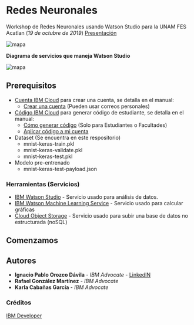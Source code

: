 # Redes Neuronales

Workshop de Redes Neuronales usando Watson Studio para la UNAM FES Acatlan (*19 de octubre de 2019*) [Presentación]()

![mapa](https://developer.ibm.com/developer/articles/l-neural/images/code_recognizer.gif)

**Diagrama de servicios que maneja Watson Studio**

![mapa](https://developer.ibm.com/developer/articles/introduction-watson-studio/images/02.3-Watson-Studio-Architecture.png)

## Prerequisitos

* [Cuenta IBM Cloud](https://cloud.ibm.com/) para crear una cuenta, se detalla en el manual:
    * [Crear una cuenta](https://github.com/fatalityignpab/Workshop-Redes-Neuronales/blob/master/2.%20Academic%20Initiative%20-%20Creating%20an%20IBM%20Cloud%20Account.pdf) (Pueden usar correos personales)
* [Código IBM Cloud](https://my15.digitalexperience.ibm.com/b73a5759-c6a6-4033-ab6b-d9d4f9a6d65b/dxsites/151914d1-03d2-48fe-97d9-d21166848e65/technology/cloud) para generar código de estudiante, se detalla en el manual:
    * [Cómo generar código](https://github.com/fatalityignpab/Workshop-Redes-Neuronales/blob/master/1.%20Academic%20Initiative%20-%20Requesting%20an%20IBM%20Cloud%20Promo%20Code%20(new%20version).pdf) (Solo para Estudiantes o Facultades)
    * [Aplicar código a mi cuenta](https://github.com/fatalityignpab/Workshop-Redes-Neuronales/blob/master/3.%20Academic%20Initiative%20-%20Applying%20an%20IBM%20Cloud%20Promo%20Code.pdf)
* Dataset (Se encuentra en este respositorio)
    * mnist-keras-train.pkl
    * mnist-keras-validate.pkl
    * mnist-keras-test.pkl
* Modelo pre-entrenado
    * mnist-keras-test-payload.json

### Herramientas (Servicios)

* [IBM Watson Studio](https://cloud.ibm.com/catalog/services/watson-studio) - Servicio usado para análisis de datos.
* [IBM Watson Machine Learning Service](https://cloud.ibm.com/catalog/services/machine-learning) - Servicio usado para calcular gráficas
* [Cloud Object Storage](https://cloud.ibm.com/catalog/services/cloud-object-storage) - Servicio usado para subir una base de datos no estructurada (noSQL)


## Comenzamos



## Autores

* **Ignacio Pablo Orozco Dávila** - *IBM Advocate* - [LinkedIN](https://www.linkedin.com/in/ignacio-pablo-orozco-d%C3%A1vila-00997315b/)
* **Rafael González Martínez** - *IBM Advocate*
* **Karla Cabañas García** - *IBM Advocate*

### Créditos

[IBM Developer](https://www.ibm.com/developerworks/ssa/index.html)